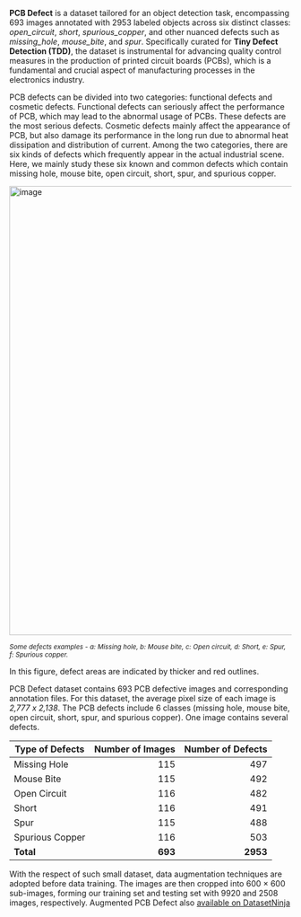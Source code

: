 **PCB Defect** is a dataset tailored for an object detection task, encompassing 693 images annotated with 2953 labeled objects across six distinct classes: *open_circuit*, *short*, *spurious_copper*, and other nuanced defects such as *missing_hole*, *mouse_bite*, and *spur*. Specifically curated for **Tiny Defect Detection (TDD)**, the dataset is instrumental for advancing quality control measures in the production of printed circuit boards (PCBs), which is a fundamental and crucial aspect of manufacturing processes in the electronics industry. 

PCB defects can be divided into two categories: functional defects and cosmetic defects. Functional defects can seriously affect the performance of PCB, which may lead to the abnormal usage of PCBs. These defects are the most serious defects. Cosmetic defects mainly affect the appearance of PCB, but also damage its performance in the long run due to abnormal heat dissipation and distribution of current. Among the two categories, there are six kinds of defects which frequently appear in the actual industrial scene. Here, we mainly study these six known and common defects which contain missing hole, mouse bite, open circuit, short, spur, and spurious copper.

<img src="https://github.com/dataset-ninja/pcb-defect/assets/123257559/41f4d3ff-ba8b-400e-bef7-472977ba3ae5" alt="image" width="800">

<span style="font-size: smaller; font-style: italic;">Some defects examples - a: Missing hole, b: Mouse bite, c: Open circuit, d: Short, e: Spur, f: Spurious copper.</span>

In this figure, defect areas are indicated by thicker and red outlines.

PCB Defect dataset contains 693 PCB defective images and corresponding annotation files. For this dataset, the average pixel size of each image is <i>2,777 x 2,138</i>. The PCB defects include 6 classes (missing hole, mouse bite, open circuit, short, spur, and spurious copper). One image contains several defects. 

| Type of Defects   | Number of Images | Number of Defects |
|-------------------|------------------:|-------------------:|
| Missing Hole      | 115              | 497               |
| Mouse Bite        | 115              | 492               |
| Open Circuit      | 116              | 482               |
| Short             | 116              | 491               |
| Spur              | 115              | 488               |
| Spurious Copper   | 116              | 503               |
| **Total**         | **693**          | **2953**           |

With the respect of such small dataset, data augmentation techniques are adopted before data training. The images are then cropped into 600 × 600 sub-images, forming our training set and testing set with 9920 and 2508 images, respectively. Augmented PCB Defect also [available on DatasetNinja]()
